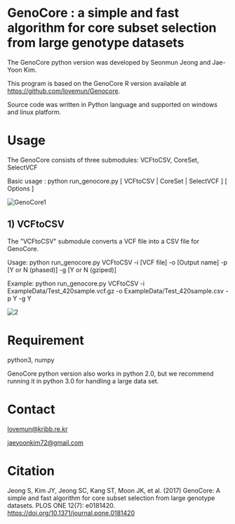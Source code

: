 # GenoCore : a simple and fast algorithm for core subset selection from large genotype datasets

The GenoCore python version was developed by Seonmun Jeong and Jae-Yoon Kim. 

This program is based on the GenoCore R version available at https://github.com/lovemun/Genocore.

Source code was written in Python language and supported on windows and linux platform.



# Usage

The GenoCore consists of three submodules: VCFtoCSV, CoreSet, SelectVCF

Basic usage : python run_genocore.py [ VCFtoCSV | CoreSet | SelectVCF ]  [ Options ]

![GenoCore1](https://user-images.githubusercontent.com/49300659/63691262-b5379f80-c849-11e9-9288-3337b1695431.jpg)



## 1) VCFtoCSV
The "VCFtoCSV" submodule converts a VCF file into a CSV file for GenoCore.

Usage: python run_genocore.py VCFtoCSV -i [VCF file] -o [Output name] -p [Y or N (phased)] -g [Y or N (gziped)]

Example: python run_genocore.py VCFtoCSV -i ExampleData/Test_420sample.vcf.gz -o ExampleData/Test_420sample.csv -p Y -g Y

![2](https://user-images.githubusercontent.com/49300659/63691813-2b88d180-c84b-11e9-9284-3b3cc2bc8197.png)


# Requirement

python3, numpy

GenoCore python version also works in python 2.0, but we recommend running it in python 3.0 for handling a large data set.


# Contact
lovemun@kribb.re.kr

jaeyoonkim72@gmail.com


# Citation

Jeong S, Kim JY, Jeong SC, Kang ST, Moon JK, et al. (2017) GenoCore: A simple and fast algorithm for core subset selection from large genotype datasets. PLOS ONE 12(7): e0181420. https://doi.org/10.1371/journal.pone.0181420

